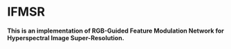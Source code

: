 # IFMSR
**This is an implementation of  RGB-Guided Feature Modulation Network for Hyperspectral Image Super-Resolution.**
